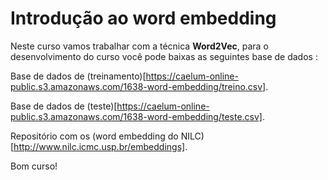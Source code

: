 # Introdução ao word embedding

Neste curso vamos trabalhar com a técnica **Word2Vec**, para o desenvolvimento do curso você pode baixas as seguintes base de dados :

Base de dados de (treinamento)[https://caelum-online-public.s3.amazonaws.com/1638-word-embedding/treino.csv].

Base de dados de (teste)[https://caelum-online-public.s3.amazonaws.com/1638-word-embedding/teste.csv].

Repositório com os (word embedding do NILC)[http://www.nilc.icmc.usp.br/embeddings].

Bom curso!

